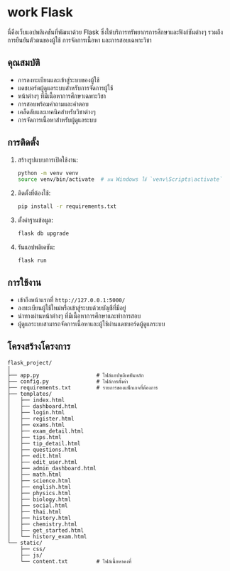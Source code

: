 # work Flask

นี่คือเว็บแอปพลิเคชันที่พัฒนาด้วย Flask ซึ่งให้บริการทรัพยากรการศึกษาและฟังก์ชันต่างๆ รวมถึงการยืนยันตัวตนของผู้ใช้ การจัดการเนื้อหา และการสอบเฉพาะวิชา

## คุณสมบัติ

- การลงทะเบียนและเข้าสู่ระบบของผู้ใช้
- แดชบอร์ดผู้ดูแลระบบสำหรับการจัดการผู้ใช้
- หน้าต่างๆ ที่มีเนื้อหาการศึกษาเฉพาะวิชา
- การสอบพร้อมคำถามและคำตอบ
- เคล็ดลับและเทคนิคสำหรับวิชาต่างๆ
- การจัดการเนื้อหาสำหรับผู้ดูแลระบบ

## การติดตั้ง

1. สร้างรูปแบบการเปิดใช้งาน:
    ```bash
    python -m venv venv
    source venv/bin/activate  # บน Windows ใช้ `venv\Scripts\activate`
    ```

2. ติดตั้งที่ต้องใช้:
    ```bash
    pip install -r requirements.txt
    ```

3. ตั้งค่าฐานข้อมูล:
    ```bash
    flask db upgrade
    ```

4. รันแอปพลิเคชัน:
    ```bash
    flask run
    ```

## การใช้งาน

- เข้าถึงหน้าแรกที่ `http://127.0.0.1:5000/`
- ลงทะเบียนผู้ใช้ใหม่หรือเข้าสู่ระบบด้วยบัญชีที่มีอยู่
- นำทางผ่านหน้าต่างๆ ที่มีเนื้อหาการศึกษาและทำการสอบ
- ผู้ดูแลระบบสามารถจัดการเนื้อหาและผู้ใช้ผ่านแดชบอร์ดผู้ดูแลระบบ

## โครงสร้างโครงการ

```
flask_project/
│
├── app.py                  # ไฟล์แอปพลิเคชันหลัก
├── config.py               # ไฟล์การตั้งค่า
├── requirements.txt        # รายการของแพ็กเกจที่ต้องการ
├── templates/              
│   ├── index.html
│   ├── dashboard.html
│   ├── login.html
│   ├── register.html
│   ├── exams.html
│   ├── exam_detail.html
│   ├── tips.html
│   ├── tip_detail.html
│   ├── questions.html
│   ├── edit.html
│   ├── edit_user.html
│   ├── admin_dashboard.html
│   ├── math.html
│   ├── science.html
│   ├── english.html
│   ├── physics.html
│   ├── biology.html
│   ├── social.html
│   ├── thai.html
│   ├── history.html
│   ├── chemistry.html
│   ├── get_started.html
│   └── history_exam.html
└── static/
    ├── css/
    ├── js/
    └── content.txt         # ไฟล์เนื้อหาคงที่
```

